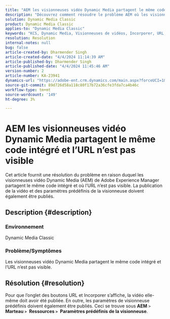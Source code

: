 ```yaml
---
title: "AEM les visionneuses vidéo Dynamic Media partagent le même code intégré et l’URL n’est pas visible"
description: "Découvrez comment résoudre le problème AEM où les visionneuses vidéo Dynamic Media partagent le même code intégré et où l’URL n’est pas visible."
solution: Dynamic Media Classic
product: Dynamic Media Classic
applies-to: "Dynamic Media Classic"
keywords: "KCS, Dynamic Media, Visionneuses de vidéos, Incorporer, URL, AEM"
resolution: Resolution
internal-notes: null
bug: false
article-created-by: Dharmender Singh
article-created-date: "4/4/2024 11:14:39 AM"
article-published-by: Dharmender Singh
article-published-date: "4/4/2024 11:45:46 AM"
version-number: 2
article-number: KA-23941
dynamics-url: "https://adobe-ent.crm.dynamics.com/main.aspx?forceUCI=1&pagetype=entityrecord&etn=knowledgearticle&id=fd813f81-74f2-ee11-904b-6045bd04ed02"
source-git-commit: 89d726d58a118c80f17b72a36cfe3fda7ca4b46c
workflow-type: tm+mt
source-wordcount: '149'
ht-degree: 3%

---
```


# AEM les visionneuses vidéo Dynamic Media partagent le même code intégré et l’URL n’est pas visible


Cet article fournit une résolution du problème en raison duquel les visionneuses vidéo Dynamic Media (AEM) de Adobe Experience Manager partagent le même code intégré et où l’URL n’est pas visible. La publication de la vidéo et des paramètres prédéfinis de la visionneuse doivent également être publiés.

## Description {#description}


### Environnement<b> </b>

Dynamic Media Classic

### Problème/Symptômes

Les visionneuses vidéo Dynamic Media partagent le même code intégré et l’URL n’est pas visible.


## Résolution {#resolution}


Pour que l’onglet des boutons URL et Incorporer s’affiche, la vidéo elle-même doit avoir été publiée. En outre, les paramètres de visionneuse prédéfinis doivent également être publiés. Ceci se trouve sous <b>AEM</b> `>`  <b>Marteau `>` </b> <b>Ressources `>` </b> <b>Paramètres prédéfinis de la visionneuse</b>.
